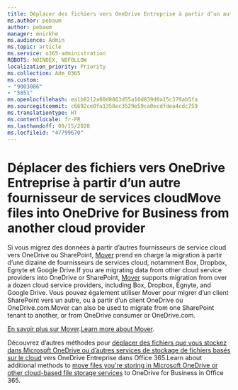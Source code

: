 ```yaml
---
title: Déplacer des fichiers vers OneDrive Entreprise à partir d’un autre fournisseur de services cloud
ms.author: pebaum
author: pebaum
manager: mnirkhe
ms.audience: Admin
ms.topic: article
ms.service: o365-administration
ROBOTS: NOINDEX, NOFOLLOW
localization_priority: Priority
ms.collection: Adm_O365
ms.custom:
- "9003086"
- "5851"
ms.openlocfilehash: ea1b8212a00d8863d55a10d839d0a15c379ab5fa
ms.sourcegitcommit: c6692ce0fa1358ec3529e59ca0ecdfdea4cdc759
ms.translationtype: HT
ms.contentlocale: fr-FR
ms.lasthandoff: 09/15/2020
ms.locfileid: "47799670"
---
```

# <a name="move-files-into-onedrive-for-business-from-another-cloud-provider"></a><span data-ttu-id="4fe37-102">Déplacer des fichiers vers OneDrive Entreprise à partir d’un autre fournisseur de services cloud</span><span class="sxs-lookup"><span data-stu-id="4fe37-102">Move files into OneDrive for Business from another cloud provider</span></span>

<span data-ttu-id="4fe37-103">Si vous migrez des données à partir d’autres fournisseurs de service cloud vers OneDrive ou SharePoint, [Mover](https://go.microsoft.com/fwlink/?linkid=2132453) prend en charge la migration à partir d’une dizaine de fournisseurs de services cloud, notamment Box, Dropbox, Egnyte et Google Drive.</span><span class="sxs-lookup"><span data-stu-id="4fe37-103">If you are migrating data from other cloud service providers into OneDrive or SharePoint, [Mover](https://go.microsoft.com/fwlink/?linkid=2132453) supports migration from over a dozen cloud service providers, including Box, Dropbox, Egnyte, and Google Drive.</span></span> <span data-ttu-id="4fe37-104">Vous pouvez également utiliser Mover pour migrer d’un client SharePoint vers un autre, ou à partir d’un client OneDrive ou OneDrive.com.</span><span class="sxs-lookup"><span data-stu-id="4fe37-104">Mover can also be used to migrate from one SharePoint tenant to another, or from OneDrive consumer or OneDrive.com.</span></span>

<span data-ttu-id="4fe37-105">[En savoir plus sur Mover](https://go.microsoft.com/fwlink/?linkid=2132453).</span><span class="sxs-lookup"><span data-stu-id="4fe37-105">[Learn more about Mover](https://go.microsoft.com/fwlink/?linkid=2132453).</span></span>

<span data-ttu-id="4fe37-106">Découvrez d’autres méthodes pour [déplacer des fichiers que vous stockez dans Microsoft OneDrive ou d’autres services de stockage de fichiers basés sur le cloud](https://support.microsoft.com/office/7fb28cad-7e25-451f-8b4b-2d1a71e5c0e9) vers OneDrive Entreprise dans Office 365.</span><span class="sxs-lookup"><span data-stu-id="4fe37-106">Learn about additional methods to [move files you're storing in Microsoft OneDrive or other cloud-based file storage services](https://support.microsoft.com/office/7fb28cad-7e25-451f-8b4b-2d1a71e5c0e9) to OneDrive for Business in Office 365.</span></span>
